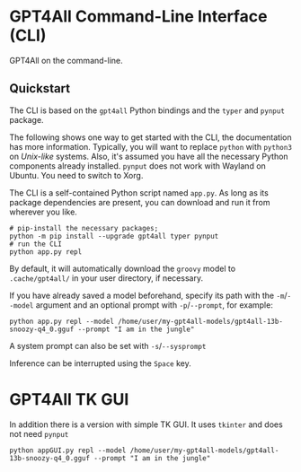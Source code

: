 # GPT4All Command-Line Interface (CLI)

GPT4All on the command-line.

## Quickstart

The CLI is based on the `gpt4all` Python bindings and the `typer` and `pynput` package.

The following shows one way to get started with the CLI, the documentation has more information.
Typically, you will want to replace `python` with `python3` on _Unix-like_ systems. 
Also, it's assumed you have all the necessary Python components already installed.
`pynput` does not work with Wayland on Ubuntu. You need to switch to Xorg.

The CLI is a self-contained Python script named `app.py`. As long as
its package dependencies are present, you can download and run it from wherever you like.

```shell
# pip-install the necessary packages;
python -m pip install --upgrade gpt4all typer pynput
# run the CLI
python app.py repl
```
By default, it will automatically download the `groovy` model to `.cache/gpt4all/` in your user
directory, if necessary.

If you have already saved a model beforehand, specify its path with the `-m`/`--model` argument and an optional prompt with `-p`/`--prompt`, 
for example:
```shell
python app.py repl --model /home/user/my-gpt4all-models/gpt4all-13b-snoozy-q4_0.gguf --prompt "I am in the jungle"
```
A system prompt can also be set with `-s`/`--sysprompt`

Inference can be interrupted using the `Space` key.


# GPT4All TK GUI

In addition there is a version with simple TK GUI. It uses `tkinter` and does not need `pynput`

```shell
python appGUI.py repl --model /home/user/my-gpt4all-models/gpt4all-13b-snoozy-q4_0.gguf --prompt "I am in the jungle"
```


